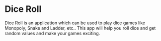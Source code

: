 # Dice Roll

Dice Roll is an application which can be used to play dice games like Monopoly, Snake and Ladder, etc..
This app will help you roll dice and get random values and make your games exciting.
